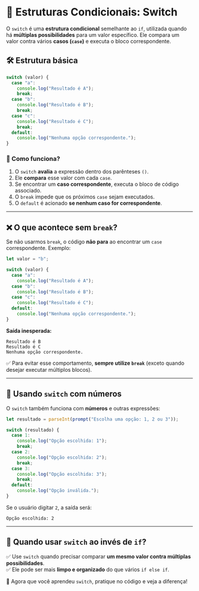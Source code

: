 # 🌟 Estruturas Condicionais: Switch

O `switch` é uma **estrutura condicional** semelhante ao `if`, utilizada quando há **múltiplas possibilidades** para um valor específico. Ele compara um valor contra vários **casos (`case`)** e executa o bloco correspondente.

## 🛠️ Estrutura básica

```js
switch (valor) {
  case "a":
    console.log("Resultado é A");
    break;
  case "b":
    console.log("Resultado é B");
    break;
  case "c":
    console.log("Resultado é C");
    break;
  default:
    console.log("Nenhuma opção correspondente.");
}
```

### 🔹 Como funciona?
1. O `switch` **avalia** a expressão dentro dos parênteses `()`.
2. Ele **compara** esse valor com cada `case`.
3. Se encontrar um **caso correspondente**, executa o bloco de código associado.
4. O `break` impede que os próximos `case` sejam executados.
5. O `default` é acionado **se nenhum caso for correspondente**.

---

## ❌ O que acontece sem `break`?

Se não usarmos `break`, o código **não para** ao encontrar um `case` correspondente. Exemplo:

```js
let valor = "b";

switch (valor) {
  case "a":
    console.log("Resultado é A");
  case "b":
    console.log("Resultado é B"); 
  case "c":
    console.log("Resultado é C");
  default:
    console.log("Nenhuma opção correspondente.");
}
```

**Saída inesperada:**  
```
Resultado é B  
Resultado é C  
Nenhuma opção correspondente.  
```

✅ Para evitar esse comportamento, **sempre utilize `break`** (exceto quando desejar executar múltiplos blocos).

---

## 🔢 Usando `switch` com números

O `switch` também funciona com **números** e outras expressões:

```js
let resultado = parseInt(prompt("Escolha uma opção: 1, 2 ou 3"));

switch (resultado) {
  case 1:
    console.log("Opção escolhida: 1");
    break;
  case 2:
    console.log("Opção escolhida: 2");
    break;
  case 3:
    console.log("Opção escolhida: 3");
    break;
  default:
    console.log("Opção inválida.");
}
```

Se o usuário digitar `2`, a saída será:
```
Opção escolhida: 2
```

---

## 📌 Quando usar `switch` ao invés de `if`?
✅ Use `switch` quando precisar comparar **um mesmo valor contra múltiplas possibilidades**.  
✅ Ele pode ser mais **limpo e organizado** do que vários `if else if`.  

🚀 Agora que você aprendeu `switch`, pratique no código e veja a diferença!
